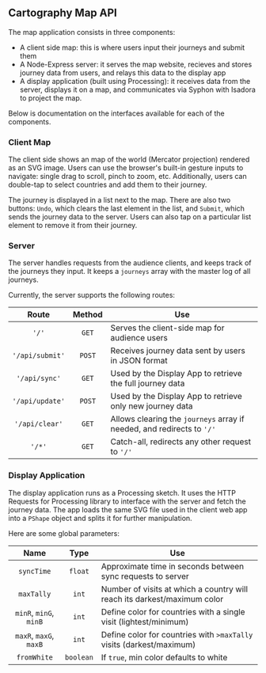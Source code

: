 ## Cartography Map API

The map application consists in three components:

- A client side map: this is where users input their journeys and submit them
- A Node-Express server: it serves the map website, recieves and stores journey data from users, and relays this data to the display app
- A display application (built using Processing): it receives data from the server, displays it on a map, and communicates via Syphon with Isadora to project the map.

Below is documentation on the interfaces available for each of the components.

### Client Map

The client side shows an map of the world (Mercator projection) rendered as an SVG image. Users can use the browser's built-in gesture inputs to navigate: single drag to scroll, pinch to zoom, etc. Additionally, users can double-tap to select countries and add them to their journey.

The journey is displayed in a list next to the map. There are also two buttons: ```Undo```, which clears the last element in the list, and ```Submit```, which sends the journey data to the server. Users can also tap on a particular list element to remove it from their journey.

### Server

The server handles requests from the audience clients, and keeps track of the journeys they input. It keeps a ```journeys``` array with the master log of all journeys.

Currently, the server supports the following routes:

| Route           | Method | Use                                                                    |
|:---------------:|:------:|------------------------------------------------------------------------|
| `'/'`           |`GET`   | Serves the client-side map for audience users                          |
| `'/api/submit'` |`POST`  | Receives journey data sent by users in JSON format                     |
| `'/api/sync'`   |`GET`   | Used by the Display App to retrieve the full journey data              |
| `'/api/update'` |`POST`  | Used by the Display App to retrieve only new journey data              |
| `'/api/clear'`  |`GET`   | Allows clearing the `journeys` array if needed, and redirects to `'/'` |
| `'/*'`          |`GET`   | Catch-all, redirects any other request to `'/'`                        |

### Display Application

The display application runs as a Processing sketch. It uses the HTTP Requests for Processing library to interface with the server and fetch the journey data. The app loads the same SVG file used in the client web app into a `PShape` object and splits it for further manipulation.

Here are some global parameters:

| Name                   | Type      | Use                                                                      |
|:----------------------:|:---------:|--------------------------------------------------------------------------|
| `syncTime`             | `float`   | Approximate time in seconds between sync requests to server              |
| `maxTally`             | `int`     | Number of visits at which a country will reach its darkest/maximum color |
| `minR`, `minG`, `minB` | `int`     | Define color for countries with a single visit (lightest/minimum)        |
| `maxR`, `maxG`, `maxB` | `int`     | Define color for countries with `>maxTally` visits (darkest/maximum)     |
| `fromWhite`            | `boolean` | If `true`, min color defaults to white                                   |
